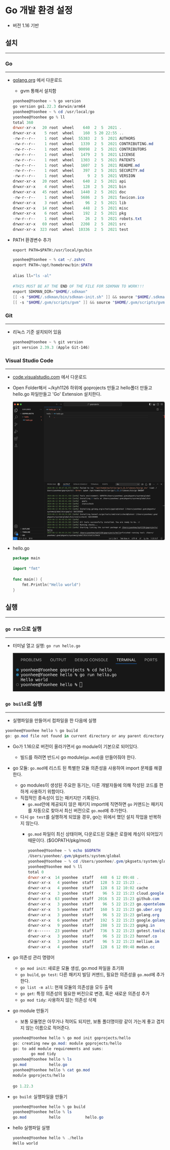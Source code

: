 # Go 개발 환경 설정

- 버전 1.16 기반

## 설치

---

### Go

---

- [golang.org](http://golang.org) 에서 다운로드
    - gvm 통해서 설치함
    
    ```powershell
    yoonhee@Yoonhee ~ % go version
    go version go1.22.3 darwin/arm64
    yoonhee@Yoonhee ~ % cd /usr/local/go
    yoonhee@Yoonhee go % ll
    total 360
    drwxr-xr-x   20 root  wheel    640  2  5  2021 .
    drwxr-xr-x    5 root  wheel    160  5 20 22:55 ..
    -rw-r--r--    1 root  wheel  55383  2  5  2021 AUTHORS
    -rw-r--r--    1 root  wheel   1339  2  5  2021 CONTRIBUTING.md
    -rw-r--r--    1 root  wheel  90098  2  5  2021 CONTRIBUTORS
    -rw-r--r--    1 root  wheel   1479  2  5  2021 LICENSE
    -rw-r--r--    1 root  wheel   1303  2  5  2021 PATENTS
    -rw-r--r--    1 root  wheel   1607  2  5  2021 README.md
    -rw-r--r--    1 root  wheel    397  2  5  2021 SECURITY.md
    -rw-r--r--    1 root  wheel      9  2  5  2021 VERSION
    drwxr-xr-x   20 root  wheel    640  2  5  2021 api
    drwxr-xr-x    4 root  wheel    128  2  5  2021 bin
    drwxr-xr-x   45 root  wheel   1440  2  5  2021 doc
    -rw-r--r--    1 root  wheel   5686  2  5  2021 favicon.ico
    drwxr-xr-x    3 root  wheel     96  2  5  2021 lib
    drwxr-xr-x   14 root  wheel    448  2  5  2021 misc
    drwxr-xr-x    6 root  wheel    192  2  5  2021 pkg
    -rw-r--r--    1 root  wheel     26  2  5  2021 robots.txt
    drwxr-xr-x   69 root  wheel   2208  2  5  2021 src
    drwxr-xr-x  323 root  wheel  10336  2  5  2021 test
    ```
    
- PATH 환경변수 추가
    
    ```
    export PATH=$PATH:/usr/local/go/bin
    ```
    
    ```powershell
    yoonhee@Yoonhee ~ % cat ~/.zshrc
    export PATH=/opt/homebrew/bin:$PATH
    
    alias ll="ls -al"
    
    #THIS MUST BE AT THE END OF THE FILE FOR SDKMAN TO WORK!!!
    export SDKMAN_DIR="$HOME/.sdkman"
    [[ -s "$HOME/.sdkman/bin/sdkman-init.sh" ]] && source "$HOME/.sdkman/bin/sdkman-init.sh"
    [[ -s "$HOME/.gvm/scripts/gvm" ]] && source "$HOME/.gvm/scripts/gvm"
    ```
    

### Git

---

- 리눅스 기준 설치되어 있음
    
    ```powershell
    yoonhee@Yoonhee ~ % git version
    git version 2.39.3 (Apple Git-146)
    ```
    

### Visual Studio Code

---

- [code.visualstudio.com](http://code.visualstudio.com) 에서 다운로드
- Open Folder해서 ~/kyh1126 하위에 goprojects 만들고 hello폴더 만들고 hello.go 파일만들고 'Go' Extension 설치한다.
    
    ![Untitled](./image/0/Untitled.png)
    
- hello.go
    
    ```go
    package main
    
    import "fmt"
    
    func main() {
    	fmt.Println("Hello world")
    }
    ```
    

## 실행

---

### `go run`으로 실행

---

- 터미널 열고 실행: `go run hello.go`
    
    ![Untitled](./image/0/Untitled%201.png)
    

### `go build`로 실행

---

- 실행파일을 만들어서 컴파일을 한 다음에 실행

```powershell
yoonhee@Yoonhee hello % go build
go: go.mod file not found in current directory or any parent directory; see 'go help modules'
```

- Go가 1.16으로 버전이 올라가면서 go module이 기본으로 되어있다.
    - 빌드를 하려면 반드시 go module(`go.mod`)을 만들어줘야 한다.
- go 모듈: `go.mod`에 리스트 된 특별한 모듈 의존성을 사용하여 import 문제를 해결한다.
    - go modules이 생성된 주요한 동기는, 다른 개발자들에 의해 작성된 코드를 편하게 사용하기 위함이다.
    - 직접적인 종속성이 있는 패키지만 기록된다.
        - `go.mod`안에 제공되지 않은 패키지 import에 직면하면 `go` 커맨드는 패키지를 자동으로 찾아서 최신 버전으로 `go.mod`에 추가한다.
    - 다시 `go test`를 실행하게 되었을 경우, go는 위에서 했던 설치 작업을 반복하지 않는다.
        - `go.mod` 파일이 최신 상태이며, 다운로드된 모듈은 로컬에 캐싱이 되어있기 때문이다. ($GOPATH/pkg/mod)
            
            ```powershell
            yoonhee@Yoonhee ~ % echo $GOPATH
            /Users/yoonhee/.gvm/pkgsets/system/global
            yoonhee@Yoonhee ~ % cd /Users/yoonhee/.gvm/pkgsets/system/global/pkg/mod
            yoonhee@Yoonhee mod % ll
            total 0
            drwxr-xr-x  14 yoonhee  staff   448  6 12 09:48 .
            drwxr-xr-x   4 yoonhee  staff   128  5 22 15:23 ..
            drwxr-xr-x   4 yoonhee  staff   128  6 12 10:02 cache
            drwxr-xr-x   3 yoonhee  staff    96  5 22 15:23 cloud.google.com
            drwxr-xr-x  63 yoonhee  staff  2016  5 22 15:23 github.com
            drwxr-xr-x   3 yoonhee  staff    96  5 22 15:23 go.opentelemetry.io
            drwxr-xr-x   5 yoonhee  staff   160  5 22 15:23 go.uber.org
            drwxr-xr-x   3 yoonhee  staff    96  5 22 15:23 golang.org
            drwxr-xr-x   6 yoonhee  staff   192  5 22 15:23 google.golang.org
            drwxr-xr-x   9 yoonhee  staff   288  5 22 15:23 gopkg.in
            dr-x------  23 yoonhee  staff   736  5 22 15:23 gotest.tools@v2.2.0+incompatible
            drwxr-xr-x   3 yoonhee  staff    96  5 22 15:23 honnef.co
            drwxr-xr-x   3 yoonhee  staff    96  5 22 15:23 mellium.im
            drwxr-xr-x   4 yoonhee  staff   128  6 12 09:48 mvdan.cc
            ```
            

- go 의존성 관리 명령어
    - `go mod init`: 새로운 모듈 생성, go.mod 파일을 초기화
    - `go build`, `go test`: 다른 패키지 빌딩 커맨드, 필요한 의존성을 `go.mod`에 추가한다.
    - `go list -m all`: 현재 모듈의 의존성을 모두 출력
    - `go get`: 특정 의존성의 필요한 버전으로 변경, 혹은 새로운 의존성 추가
    - `go mod tidy`: 사용하지 않는 의존성 삭제

- go module 만들기
    - 보통 모듈명은 아무거나 적어도 되지만, 보통 폴더명이랑 같이 가는게 좋고 겹치지 않는 이름으로 적어준다.
    
    ```powershell
    yoonhee@Yoonhee hello % go mod init goprojects/hello
    go: creating new go.mod: module goprojects/hello
    go: to add module requirements and sums:
            go mod tidy
    yoonhee@Yoonhee hello % ls
    go.mod          hello.go
    yoonhee@Yoonhee hello % cat go.mod
    module goprojects/hello
    
    go 1.22.3
    ```
    

- `go build`: 실행파일을 만들기
    
    ```powershell
    yoonhee@Yoonhee hello % go build
    yoonhee@Yoonhee hello % ls
    go.mod          hello           hello.go
    ```
    
- hello 실행파일 실행
    
    ```powershell
    yoonhee@Yoonhee hello % ./hello
    Hello world
    ```